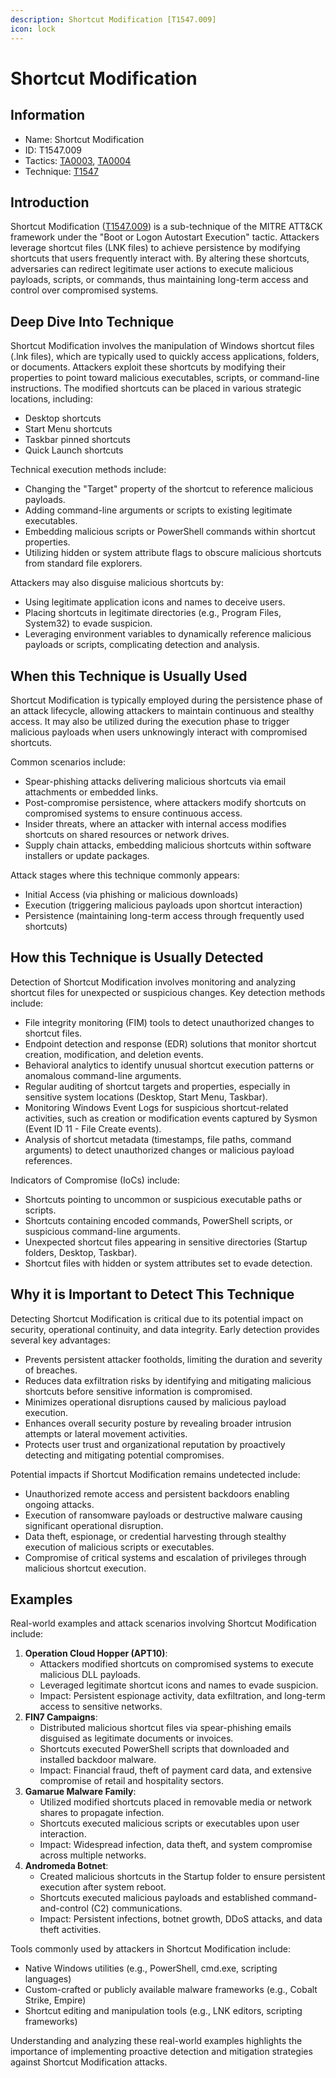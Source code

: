 ```yaml
---
description: Shortcut Modification [T1547.009]
icon: lock
---
```


# Shortcut Modification

## Information

* Name: Shortcut Modification
* ID: T1547.009
* Tactics: [TA0003](../), [TA0004](../../ta0004/)
* Technique: [T1547](./)

## Introduction

Shortcut Modification ([T1547.009](https://attack.mitre.org/techniques/T1547/009/)) is a sub-technique of the MITRE ATT\&CK framework under the "Boot or Logon Autostart Execution" tactic. Attackers leverage shortcut files (LNK files) to achieve persistence by modifying shortcuts that users frequently interact with. By altering these shortcuts, adversaries can redirect legitimate user actions to execute malicious payloads, scripts, or commands, thus maintaining long-term access and control over compromised systems.

## Deep Dive Into Technique

Shortcut Modification involves the manipulation of Windows shortcut files (.lnk files), which are typically used to quickly access applications, folders, or documents. Attackers exploit these shortcuts by modifying their properties to point toward malicious executables, scripts, or command-line instructions. The modified shortcuts can be placed in various strategic locations, including:

* Desktop shortcuts
* Start Menu shortcuts
* Taskbar pinned shortcuts
* Quick Launch shortcuts

Technical execution methods include:

* Changing the "Target" property of the shortcut to reference malicious payloads.
* Adding command-line arguments or scripts to existing legitimate executables.
* Embedding malicious scripts or PowerShell commands within shortcut properties.
* Utilizing hidden or system attribute flags to obscure malicious shortcuts from standard file explorers.

Attackers may also disguise malicious shortcuts by:

* Using legitimate application icons and names to deceive users.
* Placing shortcuts in legitimate directories (e.g., Program Files, System32) to evade suspicion.
* Leveraging environment variables to dynamically reference malicious payloads or scripts, complicating detection and analysis.

## When this Technique is Usually Used

Shortcut Modification is typically employed during the persistence phase of an attack lifecycle, allowing attackers to maintain continuous and stealthy access. It may also be utilized during the execution phase to trigger malicious payloads when users unknowingly interact with compromised shortcuts.

Common scenarios include:

* Spear-phishing attacks delivering malicious shortcuts via email attachments or embedded links.
* Post-compromise persistence, where attackers modify shortcuts on compromised systems to ensure continuous access.
* Insider threats, where an attacker with internal access modifies shortcuts on shared resources or network drives.
* Supply chain attacks, embedding malicious shortcuts within software installers or update packages.

Attack stages where this technique commonly appears:

* Initial Access (via phishing or malicious downloads)
* Execution (triggering malicious payloads upon shortcut interaction)
* Persistence (maintaining long-term access through frequently used shortcuts)

## How this Technique is Usually Detected

Detection of Shortcut Modification involves monitoring and analyzing shortcut files for unexpected or suspicious changes. Key detection methods include:

* File integrity monitoring (FIM) tools to detect unauthorized changes to shortcut files.
* Endpoint detection and response (EDR) solutions that monitor shortcut creation, modification, and deletion events.
* Behavioral analytics to identify unusual shortcut execution patterns or anomalous command-line arguments.
* Regular auditing of shortcut targets and properties, especially in sensitive system locations (Desktop, Start Menu, Taskbar).
* Monitoring Windows Event Logs for suspicious shortcut-related activities, such as creation or modification events captured by Sysmon (Event ID 11 - File Create events).
* Analysis of shortcut metadata (timestamps, file paths, command arguments) to detect unauthorized changes or malicious payload references.

Indicators of Compromise (IoCs) include:

* Shortcuts pointing to uncommon or suspicious executable paths or scripts.
* Shortcuts containing encoded commands, PowerShell scripts, or suspicious command-line arguments.
* Unexpected shortcut files appearing in sensitive directories (Startup folders, Desktop, Taskbar).
* Shortcut files with hidden or system attributes set to evade detection.

## Why it is Important to Detect This Technique

Detecting Shortcut Modification is critical due to its potential impact on security, operational continuity, and data integrity. Early detection provides several key advantages:

* Prevents persistent attacker footholds, limiting the duration and severity of breaches.
* Reduces data exfiltration risks by identifying and mitigating malicious shortcuts before sensitive information is compromised.
* Minimizes operational disruptions caused by malicious payload execution.
* Enhances overall security posture by revealing broader intrusion attempts or lateral movement activities.
* Protects user trust and organizational reputation by proactively detecting and mitigating potential compromises.

Potential impacts if Shortcut Modification remains undetected include:

* Unauthorized remote access and persistent backdoors enabling ongoing attacks.
* Execution of ransomware payloads or destructive malware causing significant operational disruption.
* Data theft, espionage, or credential harvesting through stealthy execution of malicious scripts or executables.
* Compromise of critical systems and escalation of privileges through malicious shortcut execution.

## Examples

Real-world examples and attack scenarios involving Shortcut Modification include:

1. **Operation Cloud Hopper (APT10)**:
   * Attackers modified shortcuts on compromised systems to execute malicious DLL payloads.
   * Leveraged legitimate shortcut icons and names to evade suspicion.
   * Impact: Persistent espionage activity, data exfiltration, and long-term access to sensitive networks.
2. **FIN7 Campaigns**:
   * Distributed malicious shortcut files via spear-phishing emails disguised as legitimate documents or invoices.
   * Shortcuts executed PowerShell scripts that downloaded and installed backdoor malware.
   * Impact: Financial fraud, theft of payment card data, and extensive compromise of retail and hospitality sectors.
3. **Gamarue Malware Family**:
   * Utilized modified shortcuts placed in removable media or network shares to propagate infection.
   * Shortcuts executed malicious scripts or executables upon user interaction.
   * Impact: Widespread infection, data theft, and system compromise across multiple networks.
4. **Andromeda Botnet**:
   * Created malicious shortcuts in the Startup folder to ensure persistent execution after system reboot.
   * Shortcuts executed malicious payloads and established command-and-control (C2) communications.
   * Impact: Persistent infections, botnet growth, DDoS attacks, and data theft activities.

Tools commonly used by attackers in Shortcut Modification include:

* Native Windows utilities (e.g., PowerShell, cmd.exe, scripting languages)
* Custom-crafted or publicly available malware frameworks (e.g., Cobalt Strike, Empire)
* Shortcut editing and manipulation tools (e.g., LNK editors, scripting frameworks)

Understanding and analyzing these real-world examples highlights the importance of implementing proactive detection and mitigation strategies against Shortcut Modification attacks.
